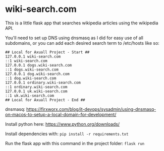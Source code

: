 # wiki-search.com

This is a little flask app that searches wikipedia articles using the wikipedia API.

You'll need to set up DNS using dnsmasq as I did for easy use of all subdomains, or you can add
each desired search term to /etc/hosts like so:

```
## Local for Axuall Project - Start ##
127.0.0.1 wiki-search.com
::1 wiki-search.com
127.0.0.1 dogs.wiki-search.com
::1 dogs.wiki-search.com
127.0.0.1 dog.wiki-search.com
::1 dog.wiki-search.com
127.0.0.1 ordinary.wiki-search.com
::1 ordinary.wiki-search.com
127.0.0.1 uk.wiki-search.com
::1 uk.wiki-search.com
## Local for Axuall Project - End ##
```

dnsmasq:
https://firxworx.com/blog/it-devops/sysadmin/using-dnsmasq-on-macos-to-setup-a-local-domain-for-development/

Install python here: https://www.python.org/downloads/

Install dependencies with: `pip install -r requirements.txt`

Run the flask app with this command in the project folder:
`flask run`